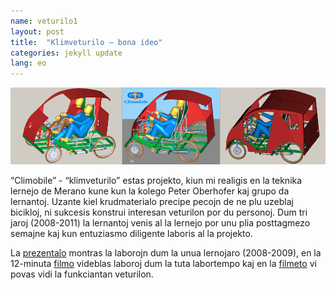 ```yaml
---
name: veturilo1
layout: post
title:  "Klimveturilo – bona ideo"
categories: jekyll update
lang: eo
---
```

![Bild](../../bildoj/klimobilo.png)

“Climobile” - “klimveturilo” estas projekto, kiun mi realigis en la teknika lernejo de Merano kune kun la kolego Peter Oberhofer kaj grupo da lernantoj. Uzante kiel krudmaterialo precipe pecojn de ne plu uzeblaj bicikloj, ni sukcesis konstrui interesan veturilon por du personoj. Dum tri jaroj (2008-2011) la lernantoj venis al la lernejo por unu plia posttagmezo semajne kaj kun entuziasmo diligente laboris al la projekto.

La [prezentaĵo](../../dosieroj/Climobile-1.pdf) montras la laborojn dum la unua lernojaro (2008-2009), en la 12-minuta [filmo](https://www.youtube.com/watch?v=9YMkdvn7PWo) videblas laboroj dum la tuta labortempo kaj en la [filmeto](https://www.youtube.com/watch?v=9UoWeJL2lDM) vi povas vidi la funkciantan veturilon.
